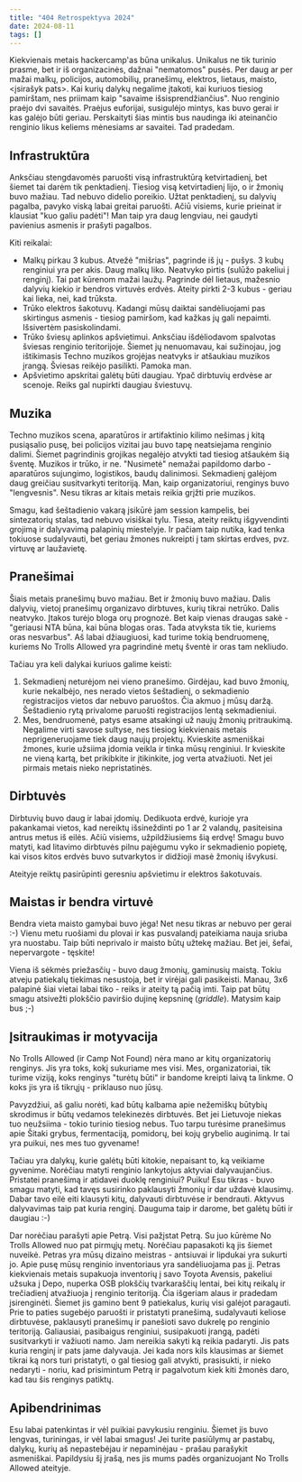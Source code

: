 ```yaml
---
title: "404 Retrospektyva 2024"
date: 2024-08-11
tags: []
---
```


Kiekvienais metais hackercamp'as būna unikalus. Unikalus ne tik turinio prasme,
bet ir iš organizacinės, dažnai "nematomos" pusės. Per daug ar per mažai malkų,
policijos, automobilių, pranešimų, elektros, lietaus, maisto, <įsirašyk pats>.
Kai kurių dalykų negalime įtakoti, kai kuriuos tiesiog pamirštam, nes priimam
kaip "savaime išsisprendžiančius". Nuo renginio praėjo dvi savaitės. Praėjus
euforijai, susigulėjo mintys, kas buvo gerai ir kas galėjo būti geriau.
Perskaityti šias mintis bus naudinga iki ateinančio renginio likus keliems
mėnesiams ar savaitei. Tad pradedam.

## Infrastruktūra

Anksčiau stengdavomės paruošti visą infrastruktūrą ketvirtadienį, bet šiemet tai
darėm tik penktadienį. Tiesiog visą ketvirtadienį lijo, o ir žmonių buvo mažiau.
Tad nebuvo didelio poreikio. Užtat penktadienį, su dalyvių pagalba, pavyko viską
labai greitai paruošti. Ačiū visiems, kurie prieinat ir klausiat "kuo galiu
padėti"! Man taip yra daug lengviau, nei gaudyti pavienius asmenis ir prašyti
pagalbos.

Kiti reikalai:

- Malkų pirkau 3 kubus. Atvežė "mišrias", pagrinde iš jų - pušys. 3 kubų
  renginiui yra per akis. Daug malkų liko. Neatvyko pirtis (sulūžo pakeliui į
  renginį). Tai pat kūrenom mažai laužų. Pagrinde dėl lietaus, mažesnio dalyvių
  kiekio ir bendros virtuvės erdvės. Ateity pirkti 2-3 kubus - geriau kai lieka,
  nei, kad trūksta.
- Trūko elektros šakotuvų. Kadangi mūsų daiktai sandėliuojami pas skirtingus
  asmenis - tiesiog pamiršom, kad kažkas jų gali nepaimti. Išsivertėm
  pasiskolindami.
- Trūko šviesų aplinkos apšvietimui. Anksčiau išdėliodavom spalvotas šviesas
  renginio teritorijoje. Šiemet jų nenuomavau, kai sužinojau, jog ištikimasis
  Techno muzikos grojėjas neatvyks ir atšaukiau muzikos įrangą. Šviesas reikėjo
  pasilikti. Pamoka man.
- Apšvietimo apskritai galėtų būti daugiau. Ypač dirbtuvių erdvėse ar scenoje.
  Reiks gal nupirkti daugiau šviestuvų.

## Muzika

Techno muzikos scena, aparatūros ir artifaktinio kilimo nešimas į kitą
pusiąsalio pusę, bei policijos vizitai jau buvo tapę neatsiejama renginio
dalimi. Šiemet pagrindinis grojikas negalėjo atvykti tad tiesiog atšaukėm šią
šventę. Muzikos ir trūko, ir ne. "Nusimetė" nemažai papildomo darbo - aparatūros
sujungimo, logistikos, baudų dalinimosi. Sekmadienį galėjom daug greičiau
susitvarkyti teritoriją. Man, kaip organizatoriui, renginys buvo "lengvesnis".
Nesu tikras ar kitais metais reikia grįžti prie muzikos.

Smagu, kad šeštadienio vakarą įsikūrė jam session kampelis, bei sintezatorių
stalas, tad nebuvo visiškai tylu. Tiesa, ateity reiktų išgyvendinti grojimą ir
dalyvavimą palapinių miestelyje. Ir pačiam taip nutika, kad tenka tokiuose
sudalyvauti, bet geriau žmones nukreipti į tam skirtas erdves, pvz. virtuvę ar
laužavietę.

## Pranešimai

Šiais metais pranešimų buvo mažiau. Bet ir žmonių buvo mažiau. Dalis dalyvių,
vietoj pranešimų organizavo dirbtuves, kurių tikrai netrūko. Dalis neatvyko.
Įtakos turėjo bloga orų prognozė. Bet kaip vienas draugas sakė - "geriausi NTA
būna, kai būna blogas oras. Tada atvyksta tik tie, kuriems oras nesvarbus". Aš
labai džiaugiuosi, kad turime tokią bendruomenę, kuriems No Trolls Allowed yra
pagrindinė metų šventė ir oras tam nekliudo.

Tačiau yra keli dalykai kuriuos galime keisti:

1. Sekmadienį neturėjom nei vieno pranešimo. Girdėjau, kad buvo žmonių, kurie
   nekalbėjo, nes nerado vietos šeštadienį, o sekmadienio registracijos vietos
   dar nebuvo paruoštos. Čia akmuo į mūsų daržą. Šeštadienio rytą privalome
   paruošti registracijos lentą sekmadieniui.
2. Mes, bendruomenė, patys esame atsakingi už naujų žmonių pritraukimą. Negalime
   virti savose sultyse, nes tiesiog kiekvienais metais neprigeneruojame tiek
   daug naujų projektų. Kvieskite asmeniškai žmones, kurie užsiima įdomia
   veikla ir tinka mūsų renginiui. Ir kvieskite ne vieną kartą, bet prikibkite
   ir įtikinkite, jog verta atvažiuoti. Net jei pirmais metais nieko
   nepristatinės.

## Dirbtuvės

Dirbtuvių buvo daug ir labai įdomių. Dedikuota erdvė, kurioje yra pakankamai
vietos, kad nereiktų išsineždinti po 1 ar 2 valandų, pasiteisina antrus metus iš
eilės. Ačiū visiems, užpildžiusiems šią erdvę! Smagu buvo matyti, kad litavimo
dirbtuvės pilnu pajėgumu vyko ir sekmadienio popietę, kai visos kitos erdvės
buvo sutvarkytos ir didžioji masė žmonių išvykusi.

Ateityje reiktų pasirūpinti geresniu apšvietimu ir elektros šakotuvais.

## Maistas ir bendra virtuvė

Bendra vieta maisto gamybai buvo jėga! Net nesu tikras ar nebuvo per gerai :-)
Vienu metu ruošiami du plovai ir kas pusvalandį pateikiama nauja sriuba yra
nuostabu. Taip būti neprivalo ir maisto būtų užtekę mažiau. Bet jei, šefai,
nepervargote - tęskite!

Viena iš sėkmės priežasčių - buvo daug žmonių, gaminusių maistą. Tokiu atveju
patiekalų tiekimas nesustoja, bet ir virėjai gali pasikeisti. Manau, 3x6
palapinė šiai vietai labai tiko - reiks ir ateity tą pačią imti. Taip pat būtų
smagu atsivežti plokščio paviršio dujinę kepsninę (*griddle*). Matysim kaip bus
;-)

## Įsitraukimas ir motyvacija

No Trolls Allowed (ir Camp Not Found) nėra mano ar kitų organizatorių
renginys. Jis yra toks, kokį sukuriame mes visi. Mes, organizatoriai, tik turime
viziją, koks renginys "turėtų būti" ir bandome kreipti laivą ta linkme. O koks
jis yra iš tikrųjų - priklauso nuo jūsų.

Pavyzdžiui, aš galiu norėti, kad būtų kalbama apie nežemiškų būtybių skrodimus
ir būtų vedamos telekinezės dirbtuvės. Bet jei Lietuvoje niekas tuo neužsiima -
tokio turinio tiesiog nebus. Tuo tarpu turėsime pranešimus apie Šitaki grybus,
fermentaciją, pomidorų, bei kojų grybelio auginimą. Ir tai yra puikui, nes mes
tuo gyvename!

Tačiau yra dalykų, kurie galėtų būti kitokie, nepaisant to, ką veikiame
gyvenime. Norėčiau matyti renginio lankytojus aktyviai dalyvaujančius. Pristatei
pranešimą ir atidavei duoklę renginiui? Puiku! Esu tikras - buvo smagu matyti,
kad tavęs susirinko paklausyti žmonių ir dar uždavė klausimų. Dabar tavo
eilė eiti klausyti kitų, dalyvauti dirbtuvėse ir bendrauti. Aktyvus dalyvavimas
taip pat kuria renginį. Dauguma taip ir darome, bet galėtų būti ir daugiau :-)

Dar norėčiau parašyti apie Petrą. Visi pažįstat Petrą. Su juo kūrėme No Trolls
Allowed nuo pat pirmųjų metų. Norėčiau papasakoti ką jis šiemet nuveikė.
Petras yra mūsų dizaino meistras - antsiuvai ir lipdukai yra sukurti jo. Apie
pusę mūsų renginio inventoriaus yra sandėliuojama pas jį. Petras kiekvienais
metais supakuoja inventorių į savo Toyota Avensis, pakeliui užsuka į Depo,
nuperka OSB plokščių tvarkaraščių lentai, bei kitų reikalų ir trečiadienį
atvažiuoja į renginio teritoriją. Čia išgeriam alaus ir pradedam įsirenginėti.
Šiemet jis gamino bent 9 patiekalus, kurių visi galėjot paragauti. Prie to
paties sugebėjo paruošti ir pristatyti pranešimą, sudalyvauti keliose
dirbtuvėse, paklausyti pranešimų ir panešioti savo dukrelę po renginio
teritoriją. Galiausiai, pasibaigus renginiui, susipakuoti įrangą, padėti
susitvarkyti ir važiuoti namo. Jam nereikia sakyti ką reikia padaryti. Jis pats
kuria renginį ir pats jame dalyvauja. Jei kada nors kils klausimas ar šiemet
tikrai ką nors turi pristatyti, o gal tiesiog gali atvykti, prasisukti, ir nieko
nedaryti - noriu, kad prisimintum Petrą ir pagalvotum kiek kiti žmonės daro, kad
tau šis renginys patiktų.

## Apibendrinimas

Esu labai patenkintas ir vėl puikiai pavykusiu renginiu. Šiemet jis buvo
lengvas, turiningas, ir vėl labai smagus! Jei turite pasiūlymų ar pastabų,
dalykų, kurių aš nepastebėjau ir nepaminėjau - prašau parašykit asmeniškai.
Papildysiu šį įrašą, nes jis mums padės organizuojant No Trolls Allowed
ateityje.
